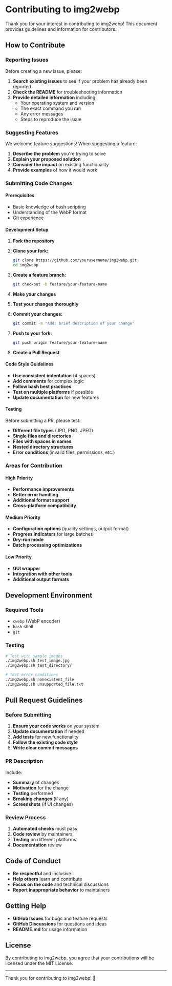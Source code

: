 # Contributing to img2webp

Thank you for your interest in contributing to img2webp! This document provides guidelines and information for contributors.

## How to Contribute

### Reporting Issues

Before creating a new issue, please:

1. **Search existing issues** to see if your problem has already been reported
2. **Check the README** for troubleshooting information
3. **Provide detailed information** including:
   - Your operating system and version
   - The exact command you ran
   - Any error messages
   - Steps to reproduce the issue

### Suggesting Features

We welcome feature suggestions! When suggesting a feature:

1. **Describe the problem** you're trying to solve
2. **Explain your proposed solution**
3. **Consider the impact** on existing functionality
4. **Provide examples** of how it would work

### Submitting Code Changes

#### Prerequisites

- Basic knowledge of bash scripting
- Understanding of the WebP format
- Git experience

#### Development Setup

1. **Fork the repository**
2. **Clone your fork:**

   ```bash
   git clone https://github.com/yourusername/img2webp.git
   cd img2webp
   ```

3. **Create a feature branch:**

   ```bash
   git checkout -b feature/your-feature-name
   ```

4. **Make your changes**
5. **Test your changes thoroughly**
6. **Commit your changes:**

   ```bash
   git commit -m "Add: brief description of your change"
   ```

7. **Push to your fork:**

   ```bash
   git push origin feature/your-feature-name
   ```

8. **Create a Pull Request**

#### Code Style Guidelines

- **Use consistent indentation** (4 spaces)
- **Add comments** for complex logic
- **Follow bash best practices**
- **Test on multiple platforms** if possible
- **Update documentation** for new features

#### Testing

Before submitting a PR, please test:

- **Different file types** (JPG, PNG, JPEG)
- **Single files and directories**
- **Files with spaces in names**
- **Nested directory structures**
- **Error conditions** (invalid files, permissions, etc.)

### Areas for Contribution

#### High Priority

- **Performance improvements**
- **Better error handling**
- **Additional format support**
- **Cross-platform compatibility**

#### Medium Priority

- **Configuration options** (quality settings, output format)
- **Progress indicators** for large batches
- **Dry-run mode**
- **Batch processing optimizations**

#### Low Priority

- **GUI wrapper**
- **Integration with other tools**
- **Additional output formats**

## Development Environment

### Required Tools

- `cwebp` (WebP encoder)
- `bash` shell
- `git`

### Testing

```bash
# Test with sample images
./img2webp.sh test_image.jpg
./img2webp.sh test_directory/

# Test error conditions
./img2webp.sh nonexistent_file
./img2webp.sh unsupported_file.txt
```

## Pull Request Guidelines

### Before Submitting

1. **Ensure your code works** on your system
2. **Update documentation** if needed
3. **Add tests** for new functionality
4. **Follow the existing code style**
5. **Write clear commit messages**

### PR Description

Include:

- **Summary** of changes
- **Motivation** for the change
- **Testing** performed
- **Breaking changes** (if any)
- **Screenshots** (if UI changes)

### Review Process

1. **Automated checks** must pass
2. **Code review** by maintainers
3. **Testing** on different platforms
4. **Documentation** review

## Code of Conduct

- **Be respectful** and inclusive
- **Help others** learn and contribute
- **Focus on the code** and technical discussions
- **Report inappropriate behavior** to maintainers

## Getting Help

- **GitHub Issues** for bugs and feature requests
- **GitHub Discussions** for questions and ideas
- **README.md** for usage information

## License

By contributing to img2webp, you agree that your contributions will be licensed under the MIT License.

---

Thank you for contributing to img2webp! 🚀
